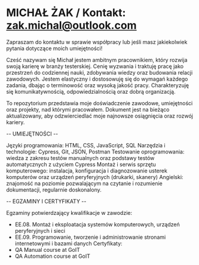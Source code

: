 # MICHAŁ ŻAK / Kontakt: zak.michal@outlook.com 
Zapraszam do kontaktu w sprawie współpracy lub jeśli masz jakiekolwiek pytania dotyczące moich umiejętności!  

Cześć nazywam się Michał jestem ambitnym pracownikiem, który rozwija swoją karierę w branży testerskiej. 
Cenię wyzwania i traktuję pracę jako przestrzeń do codziennej nauki, zdobywania wiedzy oraz budowania relacji zawodowych.
Jestem elastyczny i dostosowuję się do wymagań każdego zadania, dbając o terminowość oraz wysoką jakość pracy. 
Charakteryzuję się komunikatywnością, odpowiedzialnością oraz dobrą organizacją.

To repozytorium przedstawia moje doświadczenie zawodowe, umiejętności oraz projekty, nad którymi pracowałem. 
Dokument jest na bieżąco aktualizowany, aby odzwierciedlać moje najnowsze osiągnięcia oraz rozwój kariery.


 -- UMIEJĘTNOŚCI -- 

Języki programowania: HTML, CSS, JavaScript, SQL
Narzędzia i technologie: Cypress, Git, JSON, Postman
Testowanie oprogramowania: wiedza z zakresu testów manualnych oraz podstawy testów automatycznych z użyciem Cypress
Montaż i serwis sprzętu komputerowego: instalacja, konfiguracja i diagnozowanie usterek komputerów oraz urządzeń peryferyjnych (drukarki, skanery)
Angielski: znajomość na poziomie pozwalającym na czytanie i rozumienie dokumentacji, regularnie doskonalony.  


 -- EGZAMINY I CERTYFIKATY -- 
 
Egzaminy potwierdzający kwalifikacje w zawodzie:
-	EE.08. Montaż i eksploatacja systemów komputerowych, urządzeń peryferyjnych i sieci
-	EE.09. Programowanie, tworzenie i administrowanie stronami internetowymi i bazami danych
Certyfikaty:
-	QA Manual course at GoIT 
-	QA Automation course at GoIT 



